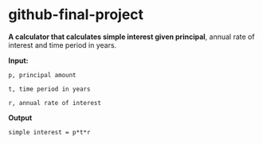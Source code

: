 # github-final-project
**A calculator that calculates simple interest given principal**, annual rate of interest and time period in years.

**Input:**

    p, principal amount
    
    t, time period in years
    
    r, annual rate of interest
    
**Output**

    simple interest = p*t*r
